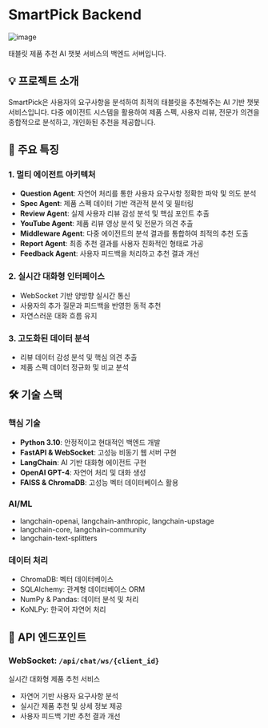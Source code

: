 # SmartPick Backend
![image](https://github.com/user-attachments/assets/13609f53-7203-4919-b86e-829331335efd)

태블릿 제품 추천 AI 챗봇 서비스의 백엔드 서버입니다.

## 💡 프로젝트 소개

SmartPick은 사용자의 요구사항을 분석하여 최적의 태블릿을 추천해주는 AI 기반 챗봇 서비스입니다. 다중 에이전트 시스템을 활용하여 제품 스펙, 사용자 리뷰, 전문가 의견을 종합적으로 분석하고, 개인화된 추천을 제공합니다.

## 🌟 주요 특징

### 1. 멀티 에이전트 아키텍처
- **Question Agent**: 자연어 처리를 통한 사용자 요구사항 정확한 파악 및 의도 분석
- **Spec Agent**: 제품 스펙 데이터 기반 객관적 분석 및 필터링
- **Review Agent**: 실제 사용자 리뷰 감성 분석 및 핵심 포인트 추출
- **YouTube Agent**: 제품 리뷰 영상 분석 및 전문가 의견 추출
- **Middleware Agent**: 다중 에이전트의 분석 결과를 통합하여 최적의 추천 도출
- **Report Agent**: 최종 추천 결과를 사용자 친화적인 형태로 가공
- **Feedback Agent**: 사용자 피드백을 처리하고 추천 결과 개선

### 2. 실시간 대화형 인터페이스
- WebSocket 기반 양방향 실시간 통신
- 사용자의 추가 질문과 피드백을 반영한 동적 추천
- 자연스러운 대화 흐름 유지

### 3. 고도화된 데이터 분석
- 리뷰 데이터 감성 분석 및 핵심 의견 추출
- 제품 스펙 데이터 정규화 및 비교 분석

## 🛠 기술 스택

### 핵심 기술
- **Python 3.10**: 안정적이고 현대적인 백엔드 개발
- **FastAPI & WebSocket**: 고성능 비동기 웹 서버 구현
- **LangChain**: AI 기반 대화형 에이전트 구현
- **OpenAI GPT-4**: 자연어 처리 및 대화 생성
- **FAISS & ChromaDB**: 고성능 벡터 데이터베이스 활용

### AI/ML
- langchain-openai, langchain-anthropic, langchain-upstage
- langchain-core, langchain-community
- langchain-text-splitters

### 데이터 처리
- ChromaDB: 벡터 데이터베이스
- SQLAlchemy: 관계형 데이터베이스 ORM
- NumPy & Pandas: 데이터 분석 및 처리
- KoNLPy: 한국어 자연어 처리


## 🔗 API 엔드포인트

### WebSocket: `/api/chat/ws/{client_id}`
실시간 대화형 제품 추천 서비스
- 자연어 기반 사용자 요구사항 분석
- 실시간 제품 추천 및 상세 정보 제공
- 사용자 피드백 기반 추천 결과 개선
